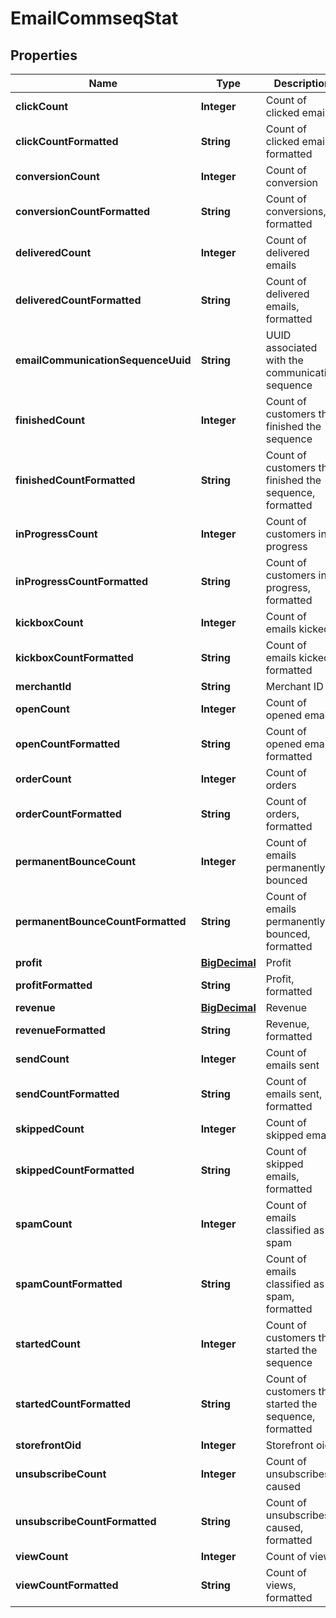 
# EmailCommseqStat

## Properties
Name | Type | Description | Notes
------------ | ------------- | ------------- | -------------
**clickCount** | **Integer** | Count of clicked emails |  [optional]
**clickCountFormatted** | **String** | Count of clicked emails, formatted |  [optional]
**conversionCount** | **Integer** | Count of conversion |  [optional]
**conversionCountFormatted** | **String** | Count of conversions, formatted |  [optional]
**deliveredCount** | **Integer** | Count of delivered emails |  [optional]
**deliveredCountFormatted** | **String** | Count of delivered emails, formatted |  [optional]
**emailCommunicationSequenceUuid** | **String** | UUID associated with the communication sequence |  [optional]
**finishedCount** | **Integer** | Count of customers that finished the sequence |  [optional]
**finishedCountFormatted** | **String** | Count of customers that finished the sequence, formatted |  [optional]
**inProgressCount** | **Integer** | Count of customers in progress |  [optional]
**inProgressCountFormatted** | **String** | Count of customers in progress, formatted |  [optional]
**kickboxCount** | **Integer** | Count of emails kicked |  [optional]
**kickboxCountFormatted** | **String** | Count of emails kicked, formatted |  [optional]
**merchantId** | **String** | Merchant ID |  [optional]
**openCount** | **Integer** | Count of opened emails |  [optional]
**openCountFormatted** | **String** | Count of opened emails, formatted |  [optional]
**orderCount** | **Integer** | Count of orders |  [optional]
**orderCountFormatted** | **String** | Count of orders, formatted |  [optional]
**permanentBounceCount** | **Integer** | Count of emails permanently bounced |  [optional]
**permanentBounceCountFormatted** | **String** | Count of emails permanently bounced, formatted |  [optional]
**profit** | [**BigDecimal**](BigDecimal.md) | Profit |  [optional]
**profitFormatted** | **String** | Profit, formatted |  [optional]
**revenue** | [**BigDecimal**](BigDecimal.md) | Revenue |  [optional]
**revenueFormatted** | **String** | Revenue, formatted |  [optional]
**sendCount** | **Integer** | Count of emails sent |  [optional]
**sendCountFormatted** | **String** | Count of emails sent, formatted |  [optional]
**skippedCount** | **Integer** | Count of skipped emails |  [optional]
**skippedCountFormatted** | **String** | Count of skipped emails, formatted |  [optional]
**spamCount** | **Integer** | Count of emails classified as spam |  [optional]
**spamCountFormatted** | **String** | Count of emails classified as spam, formatted |  [optional]
**startedCount** | **Integer** | Count of customers that started the sequence |  [optional]
**startedCountFormatted** | **String** | Count of customers that started the sequence, formatted |  [optional]
**storefrontOid** | **Integer** | Storefront oid |  [optional]
**unsubscribeCount** | **Integer** | Count of unsubscribes caused |  [optional]
**unsubscribeCountFormatted** | **String** | Count of unsubscribes caused, formatted |  [optional]
**viewCount** | **Integer** | Count of views |  [optional]
**viewCountFormatted** | **String** | Count of views, formatted |  [optional]



